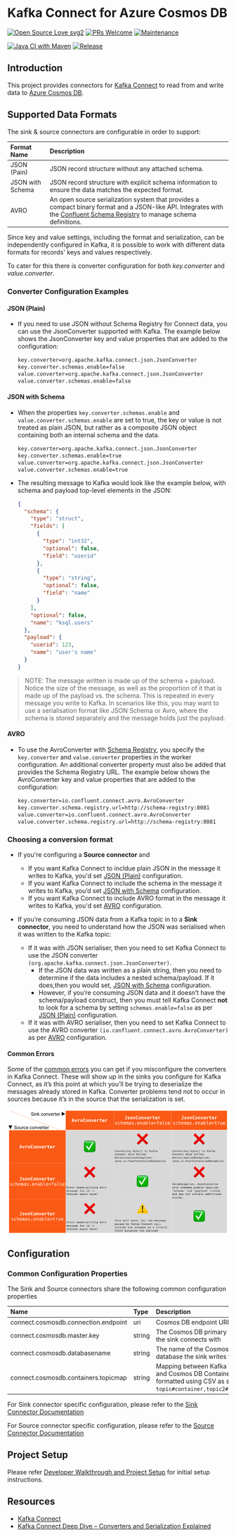# Kafka Connect for Azure Cosmos DB
[![Open Source Love svg2](https://badges.frapsoft.com/os/v2/open-source.svg?v=103)](https://github.com/ellerbrock/open-source-badges/) [![PRs Welcome](https://img.shields.io/badge/PRs-welcome-brightgreen.svg?style=flat-square)](https://github.com/microsoft/kafka-connect-cosmosdb/blob/dev/CONTRIBUTING.md) [![Maintenance](https://img.shields.io/badge/Maintained%3F-yes-green.svg)](https://github.com/microsoft/kafka-connect-cosmosdb/pulse) 

[![Java CI with Maven](https://github.com/microsoft/kafka-connect-cosmosdb/workflows/Java%20CI%20with%20Maven/badge.svg)](https://github.com/microsoft/kafka-connect-cosmosdb/actions) [![Release](https://img.shields.io/github/v/release/microsoft/kafka-connect-cosmosdb?include_prereleases&label=Latest%20Release)](https://github.com/microsoft/kafka-connect-cosmosdb/releases)

## Introduction

This project provides connectors for [Kafka Connect](http://kafka.apache.org/documentation.html#connect) to read from and write data to [Azure Cosmos DB](https://azure.microsoft.com/en-us/services/cosmos-db/).

## Supported Data Formats

The sink & source connectors are configurable in order to support:

| Format Name  | Description |
| :----------- | :---------- | 
| JSON (Pain) | JSON record structure without any attached schema. |
| JSON with Schema | JSON record structure with explicit schema information to ensure the data matches the expected format. |
| AVRO | An open source serialization system that provides a compact binary format and a JSON-like API. Integrates with the [Confluent Schema Registry](https://www.confluent.io/confluent-schema-registry) to manage schema definitions. 


Since key and value settings, including the format and serialization, can be independently configured in Kafka, it is possible to work with different data formats for records' keys and values respectively.

To cater for this there is converter configuration for both *key.converter* and *value.converter*.

### Converter Configuration Examples

#### JSON (Plain)
- If you need to use JSON without Schema Registry for Connect data, you can use the JsonConverter supported with Kafka. The example below shows the JsonConverter key and value properties that are added to the configuration:

  ```properties
  key.converter=org.apache.kafka.connect.json.JsonConverter
  key.converter.schemas.enable=false
  value.converter=org.apache.kafka.connect.json.JsonConverter
  value.converter.schemas.enable=false
  ```

#### JSON with Schema

- When the properties `key.converter.schemas.enable` and `value.converter.schemas.enable` are set to true, the key or value is not treated as plain JSON, but rather as a composite JSON object containing both an internal schema and the data.

  ```properties
  key.converter=org.apache.kafka.connect.json.JsonConverter
  key.converter.schemas.enable=true
  value.converter=org.apache.kafka.connect.json.JsonConverter
  value.converter.schemas.enable=true
  ```

- The resulting message to Kafka would look like the example below, with schema and payload top-level elements in the JSON:

  ```json
  {
    "schema": {
      "type": "struct",
      "fields": [
        {
          "type": "int32",
          "optional": false,
          "field": "userid"
        },
        {
          "type": "string",
          "optional": false,
          "field": "name"
        }
      ],
      "optional": false,
      "name": "ksql.users"
    },
    "payload": {
      "userid": 123,
      "name": "user's name"
    }
  }
  ```

> NOTE: The message written is made up of the schema + payload. Notice the size of the message, as well as the proportion of it that is made up of the payload vs. the schema. This is repeated in every message you write to Kafka. In scenarios like this, you may want to use a serialisation format like JSON Schema or Avro, where the schema is stored separately and the message holds just the payload.

#### AVRO
- To use the AvroConverter with [Schema Registry](https://docs.confluent.io/platform/current/schema-registry/connect.html), you specify the `key.converter` and `value.converter` properties in the worker configuration. An additional converter property must also be added that provides the Schema Registry URL. The example below shows the AvroConverter key and value properties that are added to the configuration:

  ```properties
  key.converter=io.confluent.connect.avro.AvroConverter
  key.converter.schema.registry.url=http://schema-registry:8081
  value.converter=io.confluent.connect.avro.AvroConverter
  value.converter.schema.registry.url=http://schema-registry:8081
  ```

### Choosing a conversion format

- If you're configuring a **Source connector** and 
  - If you want Kafka Connect to incldue plain JSON in the message it writes to Kafka, you'd set [JSON (Plain)](#json-plain) configuration.
  - If you want Kafka Connect to include the schema in the message it writes to Kafka, you’d set [JSON with Schema](#json-with-schema) configuration.
  - If you want Kafka Connect to include AVRO format in the message it writes to Kafka, you'd set [AVRO](#avro) configuration.

- If you’re consuming JSON data from a Kafka topic in to a **Sink connector**, you need to understand how the JSON was serialised when it was written to the Kafka topic: 
  - If it was with JSON serialiser, then you need to set Kafka Connect to use the JSON converter `(org.apache.kafka.connect.json.JsonConverter)`.
    - If the JSON data was written as a plain string, then you need to determine if the data includes a nested schema/payload. If it does,then you would set, [JSON with Schema](#json-with-schema) configuration.
    - However, if you’re consuming JSON data and it doesn’t have the schema/payload construct, then you must tell Kafka Connect **not** to look for a schema by setting `schemas.enable=false` as per [JSON (Plain)](#json-plain) configuration.
  - If it was with AVRO serialiser, then you need to set Kafka Connect to use the AVRO converter `(io.confluent.connect.avro.AvroConverter)` as per [AVRO](#avro) configuration.

#### Common Errors

Some of the [common errors](https://www.confluent.io/blog/kafka-connect-deep-dive-converters-serialization-explained/#common-errors) you can get if you misconfigure the converters in Kafka Connect. These will show up in the sinks you configure for Kafka Connect, as it’s this point at which you’ll be trying to deserialize the messages already stored in Kafka. Converter problems tend not to occur in sources because it’s in the source that the serialization is set.

![Converter Configuration Erros](doc/images/converter-misconfigurations.png "CosmosDB Converter Configurations")

## Configuration

### Common Configuration Properties

The Sink and Source connectors share the following common configuration properties

| Name | Type | Description | Required/Optional |
| :--- | :--- | :--- | :--- |
| connect.cosmosdb.connection.endpoint | uri | Cosmos DB endpoint URI string | Required |
| connect.cosmosdb.master.key | string | The Cosmos DB primary key that the sink connects with | Required |
| connect.cosmosdb.databasename | string | The name of the Cosmos DB database the sink writes to | Required |
| connect.cosmosdb.containers.topicmap | string | Mapping between Kafka Topics and Cosmos DB Containers, formatted using CSV as shown: `topic#container,topic2#container2` | Required |

For Sink connector specific configuration, please refer to the [Sink Connector Documentation](./doc/README_Sink.md)

For Source connector specific configuration, please refer to the [Source Connector Documentation](./doc/README_Source.md)

## Project Setup

Please refer [Developer Walkthrough and Project Setup](DEVELOPER_WALKTHROUGH.MD) for initial setup instructions.

## Resources

- [Kafka Connect](http://kafka.apache.org/documentation.html#connect)
- [Kafka Connect Deep Dive – Converters and Serialization Explained](https://www.confluent.io/blog/kafka-connect-deep-dive-converters-serialization-explained/)
